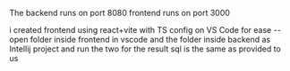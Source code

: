 The backend runs on port 8080 
frontend runs on port 3000

i created frontend using react+vite with TS config on VS Code
for ease -- 
    open folder inside frontend in vscode and the folder inside backend as Intellij project 
and run the two for the result
sql is the same as provided to us
